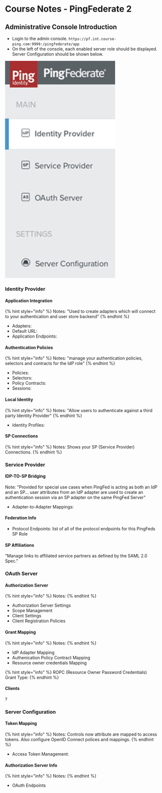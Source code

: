 # Course Notes - PingFederate 2

## Administrative Console Introduction

* Login to the admin console. `https://pf.int.course-ping.com:9999:/pingfederate/app`
* On the left of the console, each enabled server role should be displayed. Server Configuration should be shown below.

![Administrator Menu with all three roles enabled.](../../../.gitbook/assets/image.png)

### Identity Provider

#### Application Integration

{% hint style="info" %}
Notes: "Used to create adapters which will connect to your authentication and user store backend"
{% endhint %}

* Adapters: 
* Default URL:
* Application Endpoints:

#### Authentication Policies

{% hint style="info" %}
Notes: "manage your authentication policies, selectors and contracts for the IdP role"
{% endhint %}

* Policies:
* Selectors:
* Policy Contracts:
* Sessions:

#### Local Identity

{% hint style="info" %}
Notes: "Allow users to authenticate against a third party Identity Provider"
{% endhint %}

* Identity Profiles: 

#### SP Connections

{% hint style="info" %}
Notes: Shows your SP \(Service Provider\) Connections.
{% endhint %}

### Service Provider

#### IDP-TO-SP Bridging

Note: "Provided for special use cases when PingFed is acting as both an IdP and an SP... user attributes from an IdP adapter are used to create an authentication session via an SP adapter on the same PingFed Server"

* Adapter-to-Adapter Mappings: 

#### Federation Info

* Protocol Endpoints: list of all of the protocol endpoints for this PingFeds SP Role

#### SP Affiliations

"Manage links to affiliated service partners as defined by the SAML 2.0 Spec."

### OAuth Server

#### Authorization Server

{% hint style="info" %}
Notes: 
{% endhint %}

*  Authorization Server Settings
* Scope Management
* Client Settings
* Client Registration Policies

#### Grant Mapping

{% hint style="info" %}
Notes: 
{% endhint %}

* IdP Adapter Mapping
* Authenication Policy Contract Mapping
* Resource owner credentials Mapping

{% hint style="info" %}
ROPC \(Resource Owner Password Credentials\) Grant Type:
{% endhint %}

#### Clients

?

### Server Configuration

#### Token Mapping

{% hint style="info" %}
Notes: Controls now attribute are mapped to access tokens. Also configure OpenID Connect polices and mappings.
{% endhint %}

* Access Token Management: 

#### Authorization Server Info

{% hint style="info" %}
Notes: 
{% endhint %}

* OAuth Endpoints

  









